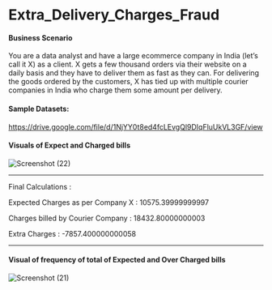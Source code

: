 # Extra_Delivery_Charges_Fraud

#### Business Scenario
You are a data analyst and have a large ecommerce company in India (let’s call it X) as a client.
X gets a few thousand orders via their website on a daily basis and they have to deliver them as
fast as they can. For delivering the goods ordered by the customers, X has tied up with multiple
courier companies in India who charge them some amount per delivery.

#### Sample Datasets:
https://drive.google.com/file/d/1NjYY0t8ed4fcLEvgQl9DIqFluUkVL3GF/view

#### Visuals of Expect and Charged bills
![Screenshot (22)](https://user-images.githubusercontent.com/94825755/206195429-5429f46e-0573-463f-bba3-3a9ffb932360.png)

-------------------------------------------------------------------------------------------------
Final Calculations :

Expected Charges as per Company X : 10575.39999999997

Charges billed by Courier Company : 18432.80000000003

Extra Charges : -7857.400000000058

------------------------------------------------------------------------------------------------

#### Visual of frequency of total of Expected and Over Charged bills
![Screenshot (21)](https://user-images.githubusercontent.com/94825755/206195692-d675d9d4-f15e-4e66-bf35-bd854da8a61f.png)
